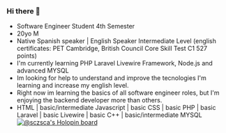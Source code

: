 ### Hi there 👋

<!--
**SczSca/SczSca** is a ✨ _special_ ✨ repository because its `README.md` (this file) appears on your GitHub profile.

Here are some ideas to get you started:

- 🔭 I’m currently working on ...
- 🌱 I’m currently learning ...
- 👯 I’m looking to collaborate on ...
- 🤔 I’m looking for help with ...
- 💬 Ask me about ...
- 📫 How to reach me: ...
- 😄 Pronouns: ...
- ⚡ Fun fact: ...
-->
- Software Engineer Student 4th Semester
- 20yo M
- Native Spanish speaker | English Speaker Intermediate Level (english certificates: PET Cambridge, British Council Core Skill Test C1 527 points)
- I'm currently learning PHP Laravel Livewire Framework, Node.js and advanced MYSQL
- Im looking for help to understand and improve the tecnologies I'm learning and increase my english level.
- Right now im learning the basics of all software engineer roles, but I'm enjoying the backend developer more than others.
- HTML | basic/intermediate Javascript | basic CSS | basic PHP | basic Laravel | basic Livewire | basic C++ | basic/intermediate MYSQL
[![@sczsca's Holopin board](https://holopin.me/sczsca)](https://holopin.io/@sczsca)

